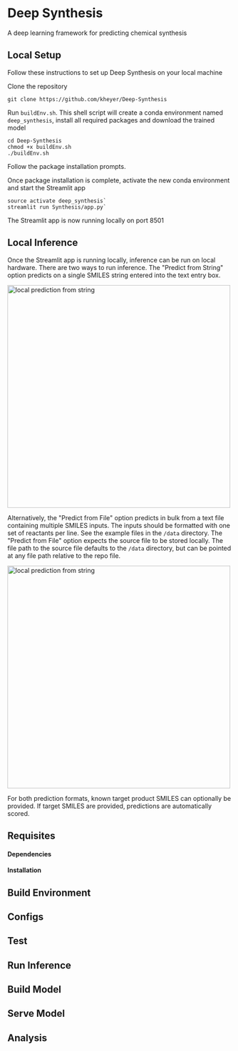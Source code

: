# Deep Synthesis
A deep learning framework for predicting chemical synthesis

## Local Setup

Follow these instructions to set up Deep Synthesis on your local machine

Clone the repository

    git clone https://github.com/kheyer/Deep-Synthesis

Run `buildEnv.sh`. This shell script will create a conda environment named `deep_synthesis`, install all required packages and download the trained model

    cd Deep-Synthesis
    chmod +x buildEnv.sh
    ./buildEnv.sh

Follow the package installation prompts.

Once package installation is complete, activate the new conda environment and start the Streamlit app

    source activate deep_synthesis`
    streamlit run Synthesis/app.py`

The Streamlit app is now running locally on port 8501

## Local Inference

Once the Streamlit app is running locally, inference can be run on local hardware. There are two ways to run inference. The "Predict from String" option predicts on a single SMILES string entered into the text entry box.

<img src="https://github.com/kheyer/Deep-Synthesis/blob/main_setup_branch/media/local_prediction_1.png" width="500" alt="local prediction from string">

Alternatively, the "Predict from File" option predicts in bulk from a text file containing multiple SMILES inputs. The inputs should be formatted with one set of reactants per line. See the example files in the `/data` directory. The "Predict from File" option expects the source file to be stored locally. The file path to the source file defaults to the `/data` directory, but can be pointed at any file path relative to the repo file.

<img src="https://github.com/kheyer/Deep-Synthesis/blob/main_setup_branch/media/local_prediction_2.png" width="500" alt="local prediction from string">

For both prediction formats, known target product SMILES can optionally be provided. If target SMILES are provided, predictions are automatically scored.

## Requisites

#### Dependencies

#### Installation

## Build Environment

## Configs

## Test

## Run Inference

## Build Model

## Serve Model

## Analysis
